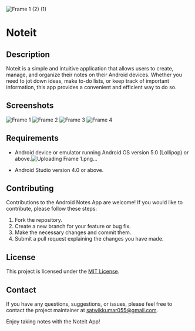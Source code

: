 
![Frame 1 (2) (1)](https://github.com/Satwik055/Noteit/assets/98459250/b4dc48fb-7842-4690-abe7-1de1644fdc27)


# Noteit

## Description
Noteit is a simple and intuitive application that allows users to create, manage, and organize their notes on their Android devices. Whether you need to jot down ideas, make to-do lists, or keep track of important information, this app provides a convenient and efficient way to do so.

## Screenshots
![Frame 1](https://github.com/Satwik055/Noteit/assets/98459250/e61a7634-2ba0-4228-95ff-6fbcb538cbe7)
![Frame 2](https://github.com/Satwik055/Noteit/assets/98459250/e08c519c-0d5f-4300-b194-a2c5810fa31d)
![Frame 3](https://github.com/Satwik055/Noteit/assets/98459250/2c540987-d881-433e-97e4-8d6fe8a3aa7a)
![Frame 4](https://github.com/Satwik055/Noteit/assets/98459250/f74aa5b7-c9e0-4f86-930f-37d1751e8965)


## Requirements
- Android device or emulator running Android OS version 5.0 (Lollipop) or above.![Uploading Frame 1.png…]()

- Android Studio version 4.0 or above.

## Contributing
Contributions to the Android Notes App are welcome! If you would like to contribute, please follow these steps:
1. Fork the repository.
2. Create a new branch for your feature or bug fix.
3. Make the necessary changes and commit them.
4. Submit a pull request explaining the changes you have made.

## License
This project is licensed under the [MIT License](LICENSE).

## Contact
If you have any questions, suggestions, or issues, please feel free to contact the project maintainer at [satwikkumar055@gmail.com](mailto:satwikkumar055@gmail.com).

Enjoy taking notes with the Noteit App!
